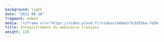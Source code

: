 ```yaml
---
background: light
date: "2021-08-16"
fragment: embed
media: '<iframe src="https://video.ploud.fr/videos/embed/7e3d55ba-7e9b-47ce-9b0a-402fa352e1a9" width="100%" height="800" border="0"></iframe>'
title: Enregistrement du webinaire français
weight: 110
---
```

